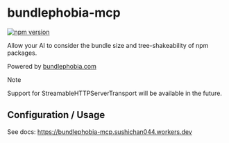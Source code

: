 # bundlephobia-mcp

[![npm version](https://badge.fury.io/js/bundlephobia-mcp.svg)](https://badge.fury.io/js/bundlephobia-mcp)

Allow your AI to consider the bundle size and tree-shakeability of npm packages.

Powered by [bundlephobia.com](https://bundlephobia.com/)

> [!NOTE]
> Support for StreamableHTTPServerTransport will be available in the future.

## Configuration / Usage

See docs: https://bundlephobia-mcp.sushichan044.workers.dev
